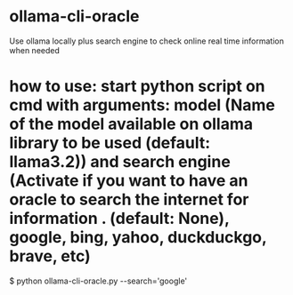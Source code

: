 # ollama-cli-oracle
Use ollama locally plus search engine to check online real time information when needed

# how to use: start python script on cmd with arguments: model (Name of the model available on ollama library to be used (default: llama3.2)) and search engine (Activate if you want to have an oracle to search the internet for information . (default: None), google, bing, yahoo, duckduckgo, brave, etc)
$ python ollama-cli-oracle.py --search='google'
